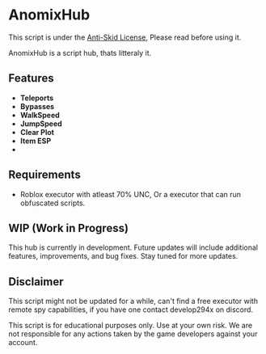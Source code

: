 # AnomixHub

This script is under the [Anti-Skid License](https://raw.githubusercontent.com/RobloxScripts00/AnomixHub/refs/heads/main/Anti%20Skid%20License), Please read before using it.

AnomixHub is a script hub, thats litteraly it.

## Features

- **Teleports**
- **Bypasses**
- **WalkSpeed**
- **JumpSpeed**
- **Clear Plot**
- **Item ESP**
- 
## Requirements

- Roblox executor with atleast 70% UNC, Or a executor that can run obfuscated scripts.

## WIP (Work in Progress)

This hub is currently in development. Future updates will include additional features, improvements, and bug fixes. Stay tuned for more updates.

## Disclaimer

This script might not be updated for a while, can't find a free executor with remote spy capabilities, if you have one contact develop294x on discord.

This script is for educational purposes only. Use at your own risk. We are not responsible for any actions taken by the game developers against your account.

